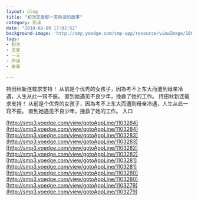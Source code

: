 ```yaml
---
layout: blog
title: "初次恋爱那一天所读的故事"
category: 所读
date: "2018-02-09 17:02:52"
background-image: 'http://smp.yoedge.com/smp-app/resource/viewImage/1003488appline.png'
tags:
- 初次
- 恋爱
- 一天
- 所读
- 故事

---
```

持田秋新连载求支持！ 从前是个优秀的女孩子，因為考不上东大而遭到母亲冷遇，人生从此一窍不振。 直到她遇见不良少年，挽救了她的工作。
持田秋新连载求支持！ 从前是个优秀的女孩子，因為考不上东大而遭到母亲冷遇，人生从此一窍不振。 直到她遇见不良少年，挽救了她的工作。
入口

[http://smp3.yoedge.com/view/gotoAppLine/1103284](http://smp3.yoedge.com/view/gotoAppLine/1103284)
[http://smp3.yoedge.com/view/gotoAppLine/1103283](http://smp3.yoedge.com/view/gotoAppLine/1103283)
[http://smp3.yoedge.com/view/gotoAppLine/1103282](http://smp3.yoedge.com/view/gotoAppLine/1103282)
[http://smp3.yoedge.com/view/gotoAppLine/1103281](http://smp3.yoedge.com/view/gotoAppLine/1103281)
[http://smp3.yoedge.com/view/gotoAppLine/1103280](http://smp3.yoedge.com/view/gotoAppLine/1103280)
[http://smp3.yoedge.com/view/gotoAppLine/1103279](http://smp3.yoedge.com/view/gotoAppLine/1103279)

        
